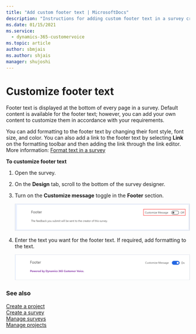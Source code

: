 ```yaml
---
title: "Add custom footer text | MicrosoftDocs"
description: "Instructions for adding custom footer text in a survey created with Dynamics 365 Customer Voice."
ms.date: 01/15/2021
ms.service: 
  - dynamics-365-customervoice
ms.topic: article
author: sbmjais
ms.author: shjais
manager: shujoshi
---
```


# Customize footer text

Footer text is displayed at the bottom of every page in a survey. Default content is available for the footer text; however, you can add your own content to customize them in accordance with your requirements.

You can add formatting to the footer text by changing their font style, font size, and color. You can also add a link to the footer text by selecting **Link** on the formatting toolbar and then adding the link through the link editor. More information: [Format text in a survey](survey-text-format.md)

**To customize footer text**

1. Open the survey.

2. On the **Design** tab, scroll to the bottom of the survey designer. 

3. Turn on the **Customize message** toggle in the **Footer** section.

    ![Turn on the customization of footer text](media/custom-footer-thank-you-off.png "Turn on the customization of footer text") 

4. Enter the text you want for the footer text. If required, add formatting to the text.

    ![Updated footer text](media/custom-footer-thank-you-on.png "Updated footer text")

### See also

[Create a project](create-project.md)<br>
[Create a survey](create-survey.md)<br>
[Manage surveys](manage-surveys.md)<br>
[Manage projects](manage-projects.md)

